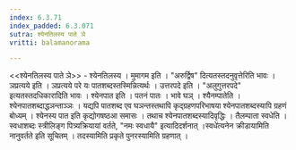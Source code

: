 ```yaml
---
index: 6.3.71
index_padded: 6.3.071
sutra: श्येनतिलस्य पाते ञे
vritti: balamanorama

---
```

<<श्येनतिलस्य पाते ञे>> - श्येनतिलस्य । मुमागम इति । "अरुर्द्विष" दित्यतस्तदनुवृत्तेरिति भावः । ञप्रत्यये इति । ञप्रत्यये परे यः पातशब्दस्तस्मिन्नित्यर्थः । उत्तरपदे इति । "अलुगुत्तरपदे" इत्यतस्तदधिकारादिति भावः । श्येनपात इति । पतनं पातः । भावे घञ् । श्यैनम्पातेति । श्येनपातशब्दाद्धञन्ताञ्ञः । यद्यपि पातशब्द एव घञन्तस्तथापि कृद्ग्रहणपरिभाषया श्येनपातशब्दस्यापि ग्रहणं बोध्यम् । श्येनस्य पात इति कृद्योगषष्ठआ समासः । तथाच श्येनपातशब्दस्यादिवृद्धिः । तैलम्पाता स्वधेति । स्वधाशब्दः स्त्रीलिङ्ग पित्र्यक्रियायां वर्तते, "नमः स्वधायै" इत्यादिदर्शनात् ।स्वधे॑त्यनेन क्रीडायामिति नानुवर्तते इति सूचितम् । तदस्यामिति प्रकृते पुनरस्यामिति ग्रहणात् । 